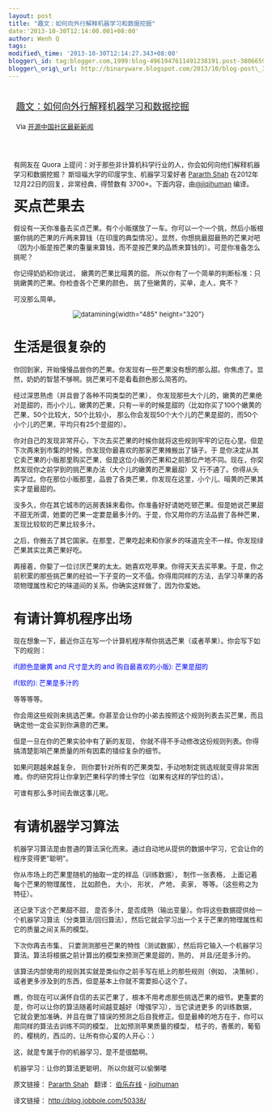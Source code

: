```yaml
--- 
layout: post 
title: "趣文：如何向外行解释机器学习和数据挖掘" 
date:'2013-10-30T12:14:00.001+08:00' 
author: Wenh Q
tags:
modified\_time: '2013-10-30T12:14:27.343+08:00' 
blogger\_id: tag:blogger.com,1999:blog-4961947611491238191.post-380665993079416308
blogger\_orig\_url: http://binaryware.blogspot.com/2013/10/blog-post\_30.html
---
```

<div style="margin: 10px; padding: 5px;">

<div style="font-size: 18px;">

[趣文：如何向外行解释机器学习和数据挖掘](http://www.oschina.net/news/45446/how-do-you-explain-machine-learning-and-data-mining)

</div>

<div style="font-size: 13px;">

Via [开源中国社区最新新闻](http://www.oschina.net/?from=rss)

</div>

</div>

<div style="font-size: 13px; padding: 15px 0 10px 10px;">

有网友在 Quora
上提问：对于那些非计算机科学行业的人，你会如何向他们解释机器学习和数据挖掘？
斯坦福大学的印度学生、机器学习爱好者 [Pararth
Shah](http://www.quora.com/Pararth-Shah) 在2012年12月22日的回复，非常经典，得赞数有
3700+。下面内容，由[@jiqihuman](http://www.jobbole.com/members/jiqihuman/)
编译。



<span
style="font-family: 'Helvetica Neue', Helvetica, Arial, sans-serif; font-size: 28px; font-style: normal; font-weight: bold; line-height: 42px;">买点芒果去</span>

假设有一天你准备去买点芒果。有个小贩摆放了一车。你可以一个一个挑，然后小贩根据你挑的芒果的斤两来算钱（在印度的典型情况）。显然，你想挑最甜最熟的芒果对吧（因为小贩是按芒果的重量来算钱，而不是按芒果的品质来算钱的）。可是你准备怎么挑呢？

你记得奶奶和你说过， 嫩黄的芒果比暗黄的甜。
所以你有了一个简单的判断标准：只挑嫩黄的芒果。你检查各个芒果的颜色，
挑了些嫩黄的，买单，走人，爽不？

可没那么简单。

<div style="text-align: center;">

![datamining](http://static.oschina.net/uploads/img/201310/29083835_wQ1i.jpg){width="485"
height="320"}

</div>



生活是很复杂的
==============

你回到家，开始慢慢品尝你的芒果。你发现有一些芒果没有想的那么甜。你焦虑了。显然，奶奶的智慧不够啊。挑芒果可不是看看颜色那么简答的。

经过深思熟虑（并且尝了各种不同类型的芒果），
你发现那些大个儿的，嫩黄的芒果绝对是甜的，而小个儿，嫩黄的芒果，只有一半的时候是甜的（比如你买了100个嫩黄的芒果，50个比较大，50个比较小，
那么你会发现50个大个儿的芒果是甜的，而50个小个儿的芒果，平均只有25个是甜的）。

你对自己的发现非常开心，下次去买芒果的时候你就将这些规则牢牢的记在心里。但是下次再来到市集的时候，你发现你最喜欢的那家芒果摊搬出了镇子。于
是你决定从其它卖芒果的小贩那里购买芒果，但是这位小贩的芒果和之前那位产地不同。现在，你突然发现你之前学到的挑芒果办法（大个儿的嫩黄的芒果最甜）又
行不通了。你得从头再学过。你在那位小贩那里，品尝了各类芒果，你发现在这里，小个儿、暗黄的芒果其实才是最甜的。

没多久，你在其它城市的远房表妹来看你。你准备好好请她吃顿芒果。但是她说芒果甜不甜无所谓，她要的芒果一定要是最多汁的。于是，你又用你的方法品尝了各种芒果，发现比较软的芒果比较多汁。

之后，你搬去了其它国家。在那里，芒果吃起来和你家乡的味道完全不一样。你发现绿芒果其实比黄芒果好吃。

再接着，你娶了一位讨厌芒果的太太。她喜欢吃苹果。你得天天去买苹果。于是，你之前积累的那些挑芒果的经验一下子变的一文不值。你得用同样的方法，去学习苹果的各项物理属性和它的味道间的关系。你确实这样做了，因为你爱她。



有请计算机程序出场
==================

现在想象一下，最近你正在写一个计算机程序帮你挑选芒果（或者苹果）。你会写下如下的规则：

<span style="color: blue;">if(颜色是嫩黄 and 尺寸是大的 and
购自最喜欢的小贩): 芒果是甜的</span>

<span style="color: blue;">if(软的): 芒果是多汁的</span>

等等等等。

你会用这些规则来挑选芒果。你甚至会让你的小弟去按照这个规则列表去买芒果，而且确定他一定会买到你满意的芒果。

但是一旦在你的芒果实验中有了新的发现，
你就不得不手动修改这份规则列表。你得搞清楚影响芒果质量的所有因素的错综复杂的细节。

如果问题越来越复杂，
则你要针对所有的芒果类型，手动地制定挑选规就变得非常困难。你的研究将让你拿到芒果科学的博士学位（如果有这样的学位的话）。

可谁有那么多时间去做这事儿呢。



有请机器学习算法
================

机器学习算法是由普通的算法演化而来。通过自动地从提供的数据中学习，它会让你的程序变得更"聪明"。

你从市场上的芒果里随机的抽取一定的样品（训练数据）， 制作一张表格，
上面记着每个芒果的物理属性， 比如颜色， 大小， 形状， 产地， 卖家，
等等。（这些称之为特征）。

还记录下这个芒果甜不甜，
是否多汁，是否成熟（输出变量）。你将这些数据提供给一个机器学习算法（分类算法/回归算法），然后它就会学习出一个关于芒果的物理属性和它的质量之间关系的模型。

下次你再去市集，
只要测测那些芒果的特性（测试数据），然后将它输入一个机器学习算法。算法将根据之前计算出的模型来预测芒果是甜的，熟的，
并且/还是多汁的。

该算法内部使用的规则其实就是类似你之前手写在纸上的那些规则（例如，
决策树），或者更多涉及到的东西，但是基本上你就不需要担心这个了。

瞧，你现在可以满怀自信的去买芒果了，根本不用考虑那些挑选芒果的细节。更重要的是，你可以让你的算法随着时间越变越好（增强学习），当它读进更多
的训练数据，
它就会更加准确，并且在做了错误的预测之后自我修正。但是最棒的地方在于，你可以用同样的算法去训练不同的模型，
比如预测苹果质量的模型，
桔子的，香蕉的，葡萄的，樱桃的，西瓜的，让所有你心爱的人开心：）

这，就是专属于你的机器学习，是不是很酷啊。

机器学习：让你的算法更聪明， 所以你就可以偷懒喽

原文链接： [Pararth
Shah](http://www.quora.com/How-do-you-explain-Machine-Learning-and-Data-Mining-to-non-Computer-Science-people)   翻译：
[伯乐在线](http://blog.jobbole.com/) -
[jiqihuman](http://blog.jobbole.com/author/jiqihuman/)

译文链接： <http://blog.jobbole.com/50338/>

</div>
